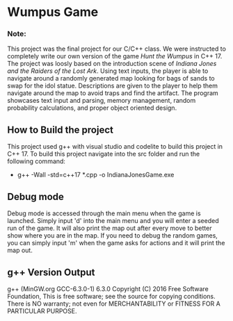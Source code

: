 # Wumpus Game

### Note:
This project was the final project for our C/C++ class. We were instructed to completely write our own version of the game *Hunt the Wumpus* in C++ 17. The project was loosly based on the introduction scene of *Indiana Jones and the Raiders of the Lost Ark*. Using text inputs, the player is able to navigate around a randomly generated map looking for bags of sands to swap for the idol statue. Descriptions are given to the player to help them navigate around the map to avoid traps and find the artifact. The program showcases text input and parsing, memory management, random probability calculations, and proper object oriented design.

## How to Build the project
This project used g++ with visual studio and codelite to build this project in C++ 17.
To build this project navigate into the src folder and run the following command:
- g++ -Wall -std=c++17 *.cpp -o IndianaJonesGame.exe

## Debug mode
Debug mode is accessed through the main menu when the game is launched. Simply input 'd' into the main menu and you will enter a seeded run of the game. It will also print the map out after every move to better show where you are in the map. If you need to debug the random games, you can simply input 'm' when the game asks for actions and it will print the map out.

## g++ Version Output
g++ (MinGW.org GCC-6.3.0-1) 6.3.0 Copyright (C) 2016 Free Software Foundation, This is free software; see the source for copying conditions. There is NO warranty; not even for MERCHANTABILITY or FITNESS FOR A PARTICULAR PURPOSE. 
